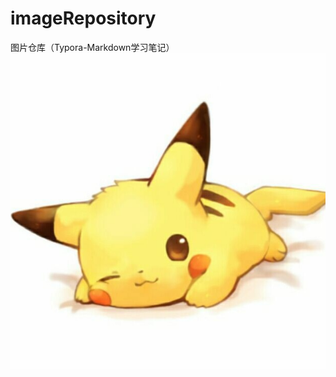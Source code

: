 # imageRepository
图片仓库（Typora-Markdown学习笔记）
![test](https://raw.githubusercontent.com/rjq123/imageRepository/main/QQ.png)
